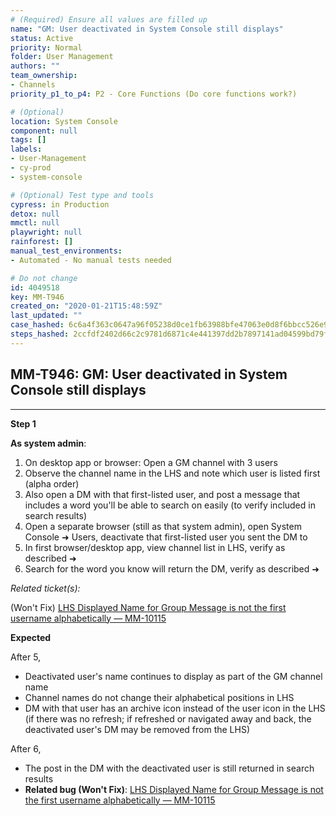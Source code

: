 ```yaml
---
# (Required) Ensure all values are filled up
name: "GM: User deactivated in System Console still displays"
status: Active
priority: Normal
folder: User Management
authors: ""
team_ownership: 
- Channels
priority_p1_to_p4: P2 - Core Functions (Do core functions work?)

# (Optional)
location: System Console
component: null
tags: []
labels: 
- User-Management
- cy-prod
- system-console

# (Optional) Test type and tools
cypress: in Production
detox: null
mmctl: null
playwright: null
rainforest: []
manual_test_environments: 
- Automated - No manual tests needed

# Do not change
id: 4049518
key: MM-T946
created_on: "2020-01-21T15:48:59Z"
last_updated: ""
case_hashed: 6c6a4f363c0647a96f05238d0ce1fb63988bfe47063e0d8f6bbcc526e94b70317a0c5f1e3abb0db62d0ad2d1b603ba3d
steps_hashed: 2ccfdf2402d66c2c9781d6871c4e441397dd2b7897141ad04599bd79f258a36278fbb58cbbbc86c044a7ff8eb77ff7e5
---
```


<!-- (Auto-generated) Based on frontmatter's "key" and "name" -->

## MM-T946: GM: User deactivated in System Console still displays

---

**Step 1**

**As system admin**:

1. On desktop app or browser: Open a GM channel with 3 users
2. Observe the channel name in the LHS and note which user is listed first (alpha order)
3. Also open a DM with that first-listed user, and post a message that includes a word you'll be able to search on easily (to verify included in search results)
4. Open a separate browser (still as that system admin), open System Console ➜ Users, deactivate that first-listed user you sent the DM to
5. In first browser/desktop app, view channel list in LHS, verify as described ➜
6. Search for the word you know will return the DM, verify as described ➜

_Related ticket(s):_

(Won't Fix) [LHS Displayed Name for Group Message is not the first username alphabetically — MM-10115](https://mattermost.atlassian.net/browse/MM-10115)

**Expected**

After 5,

- Deactivated user's name continues to display as part of the GM channel name
- Channel names do not change their alphabetical positions in LHS
- DM with that user has an archive icon instead of the user icon in the LHS (if there was no refresh; if refreshed or navigated away and back, the deactivated user's DM may be removed from the LHS)

After 6,

- The post in the DM with the deactivated user is still returned in search results
- **Related bug (Won't Fix)**: [LHS Displayed Name for Group Message is not the first username alphabetically — MM-10115](https://mattermost.atlassian.net/browse/MM-10115)
